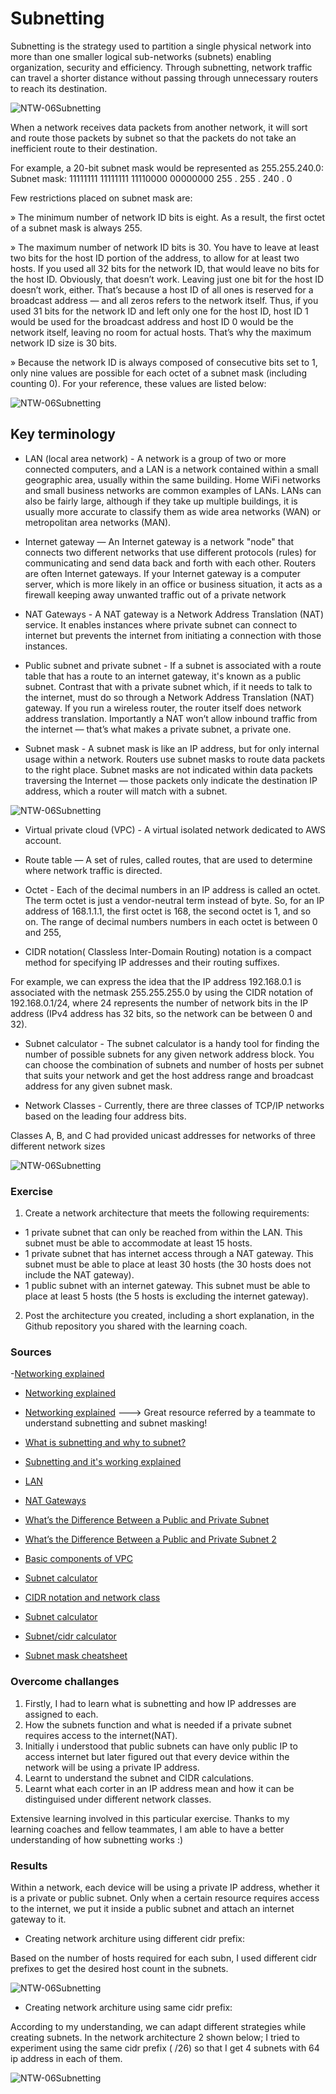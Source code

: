 # Subnetting

Subnetting is the strategy used to partition a single physical network into more than one smaller logical sub-networks (subnets) enabling organization, security and efficiency.
Through subnetting, network traffic can travel a shorter distance without passing through unnecessary routers to reach its destination. 

![NTW-06Subnetting](../00_includes/NTW/NTW-06/i1.png)

When a network receives data packets from another network, it will sort and route those packets by subnet so that the packets do not take an inefficient route to their destination.


For example, a 20-bit subnet mask would be represented as 
255.255.240.0:
Subnet mask: 11111111 11111111 11110000 00000000
255 . 255 . 240 . 0

Few restrictions placed on subnet mask are:

» The minimum number of network ID bits is eight. As a result, the first octet of a subnet mask is always 255.

» The maximum number of network ID bits is 30. You have to leave at least two bits for the host ID portion of the address, to allow for at least two hosts. If you used all 32 bits for the network ID, that would leave no bits for the host ID. Obviously, that doesn’t work. Leaving just one bit for the host ID doesn’t work, either. That’s because a host ID of all ones is reserved for a broadcast address — and all zeros refers to the network itself. Thus, if you used 31 bits
for the network ID and left only one for the host ID, host ID 1 would be used for the broadcast address and host ID 0 would be the network itself, leaving no room for actual hosts. That’s why the maximum network ID size is 30 bits.

» Because the network ID is always composed of consecutive bits set to 1, only nine values are possible for each octet of a subnet mask (including counting 0). For your reference, these values are listed below:

![NTW-06Subnetting](../00_includes/NTW/NTW-06/i2.png)

## Key terminology

- LAN (local area network) - A network is a group of two or more connected computers, and a LAN is a network contained within a small geographic area, usually within the same building. Home WiFi networks and small business networks are common examples of LANs. LANs can also be fairly large, although if they take up multiple buildings, it is usually more accurate to classify them as wide area networks (WAN) or metropolitan area networks (MAN).

- Internet gateway — An Internet gateway is a network "node" that connects two different networks that use different protocols (rules) for communicating and send data back and forth with each other. Routers are often Internet gateways. If your Internet gateway is a computer server, which is more likely in an office or business situation, it acts as a firewall keeping away unwanted traffic out of a private network

- NAT Gateways - A NAT gateway is a Network Address Translation (NAT) service. It enables instances where private subnet can connect to internet but prevents the internet from initiating a connection with those instances.

- Public subnet and private subnet - If a subnet is associated with a route table that has a route to an internet gateway, it's known as a public subnet. Contrast that with a private subnet which, if it needs to talk to the internet, must do so through a Network Address Translation (NAT) gateway. If you run a wireless router, the router itself does network address translation. Importantly a NAT won’t allow inbound traffic from the internet — that’s what makes a private subnet, a private one.

- Subnet mask - A subnet mask is like an IP address, but for only internal usage within a network. Routers use subnet masks to route data packets to the right place. Subnet masks are not indicated within data packets traversing the Internet — those packets only indicate the destination IP address, which a router will match with a subnet.

![NTW-06Subnetting](../00_includes/NTW/NTW-06/i3.png)

- Virtual private cloud (VPC) - A virtual isolated network dedicated to AWS account.

- Route table — A set of rules, called routes, that are used to determine where network traffic is directed.

- Octet - Each of the decimal numbers in an IP address is called an octet. The term octet is just a vendor-neutral term instead of byte. So, for an IP address of 168.1.1.1, the first octet is 168, the second octet is 1, and so on. The range of decimal numbers numbers in each octet is between 0 and 255,

- CIDR notation( Classless Inter-Domain Routing) notation is a compact method for specifying IP addresses and their routing suffixes.

For example, we can express the idea that the IP address 192.168.0.1 is associated with the netmask 255.255.255.0 by using the CIDR notation of 192.168.0.1/24, where 24 represents the number of network bits in the IP address (IPv4 address has 32 bits, so the network can be between 0 and 32).

- Subnet calculator - The subnet calculator is a handy tool for finding the number of possible subnets for any given network address block. You can choose the combination of subnets and number of hosts per subnet that suits your network and get the host address range and broadcast address for any given subnet mask.

- Network Classes - Currently, there are three classes of TCP/IP networks based on the leading four address bits.

Classes A, B, and C had provided unicast addresses for networks of three different network sizes

![NTW-06Subnetting](../00_includes/NTW/NTW-06/i4.png)

### Exercise

1. Create a network architecture that meets the following requirements:
-	1 private subnet that can only be reached from within the LAN. This subnet must be able to accommodate at least 15 hosts.
-	1 private subnet that has internet access through a NAT gateway. This subnet must be able to place at least 30 hosts (the 30 hosts does not include the NAT gateway).
-	1 public subnet with an internet gateway. This subnet must be able to place at least 5 hosts (the 5 hosts is excluding the internet gateway).

2. Post the architecture you created, including a short explanation, in the Github repository you shared with the learning coach.

### Sources

-[Networking explained](https://www.youtube.com/channel/UC9x0AN7BWHpCDHSm9NiJFJQ)

- [Networking explained](https://www.youtube.com/results?search_query=Beer%3A30+-+Network+Architecture)

- [Networking explained](https://edu.anarcho-copy.org/TCP%20IP%20-%20Network/Networking%20For%20Dummies.pdf)  ---> Great resource referred by a teammate to understand subnetting and subnet masking!

- [What is subnetting and why to subnet?](https://www.youtube.com/watch?v=-yz3FV8WliU&t=9s)

- [Subnetting and it's working explained](https://www.cloudflare.com/en-gb/learning/network-layer/what-is-a-subnet/)

- [LAN](https://www.cloudflare.com/learning/network-layer/what-is-a-lan/)

- [NAT Gateways](https://docs.aws.amazon.com/vpc/latest/userguide/vpc-nat-gateway.html)

- [What’s the Difference Between a Public and Private Subnet](https://chrisguitarguy.com/2017/09/28/public-private-subnet-differences-aws-vpc/)

-  [What’s the Difference Between a Public and Private Subnet 2](https://www.avast.com/c-ip-address-public-vs-private)


- [Basic components of VPC](https://www.1cloudhub.com/aws-vpc-101-creation-of-public-subnet-and-private-subnet-in-vpc-and-test-connectivity/)

- [Subnet calculator](https://www.subnet-calculator.com/)

- [CIDR notation and network class](https://www.shellhacks.com/cidr-notation-explained-examples/)

- [Subnet calculator](https://www.subnet-calculator.com/)

- [Subnet/cidr calculator](https://cidr.xyz/)

- [Subnet mask cheatsheet](https://dnsmadeeasy.com/support/subnet)

### Overcome challanges

1. Firstly, I had to learn what is subnetting and how IP addresses are assigned to each.
2. How the subnets function and what is needed if a private subnet requires access to the internet(NAT).
3. Initially i understood that public subnets can have only public IP to access internet but later figured out that every device within the network will be using a private IP address.
4. Learnt to understand the subnet and CIDR calculations.
5. Learnt what each corter in an IP address mean and how it can be distinguised under different network classes.

Extensive learning involved in this particular exercise. Thanks to my learning coaches and fellow teammates, I am able to have a better understanding of how subnetting works :)

### Results

Within a network, each device will be using a private IP address, whether it is a private or public subnet. Only when a certain resource requires access to the internet, we put it inside a public subnet and attach an internet gateway to it.

- Creating network architure using different cidr prefix:

Based on the number of hosts required for each subn, I used different cidr prefixes to get the desired host count in the subnets.

![NTW-06Subnetting](../00_includes/NTW/NTW-06/i5.png)

- Creating network architure using same cidr prefix:

According to my understanding, we can adapt different strategies while creating subnets. In the network architecture 2 shown below; I tried to experiment using the same cidr prefix ( /26)  so that I get 4 subnets with 64 ip address in each of them.

![NTW-06Subnetting](../00_includes/NTW/NTW-06/i6.png)







